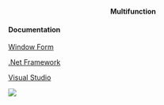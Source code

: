 <p style="text-align:center; font-weight:bold;">Multifunction</p>
<h4>Documentation</h4>
<a href="https://learn.microsoft.com/en-us/visualstudio/ide/create-csharp-winform-visual-studio?view=vs-2022"><p>Window Form</p></a>
<a href="[https://learn.microsoft.com/en-us/visualstudio/ide/create-csharp-winform-visual-studio?view=vs-2022](https://learn.microsoft.com/en-us/dotnet/desktop/winforms/overview/?view=netdesktop-6.0)"><p>.Net Framework</p></a>
<a href="[https://learn.microsoft.com/en-us/visualstudio/ide/create-csharp-winform-visual-studio?view=vs-2022](https://learn.microsoft.com/en-us/visualstudio/install/install-visual-studio?view=vs-2022)"><p>Visual Studio</p></a>


<img src="https://github.com/DarkCloud9000/Multifunction/blob/master/Picture/Poster.PNG">
